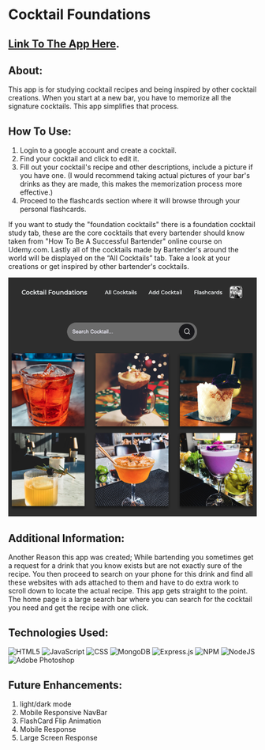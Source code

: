 # Cocktail Foundations

## [Link To The App Here](https://cocktail-foundations.herokuapp.com/cocktails "Cocktail Foundations").

## About:
This app is for studying cocktail recipes and being inspired by other cocktail creations. When you start at a new bar, you have to memorize all the signature cocktails. This app simplifies that process. 

## How To Use:
1. Login to a google account and create a cocktail. 
2. Find your cocktail and click to edit it.
3. Fill out your cocktail's recipe and other descriptions, include a picture if you have one. (I would recommend taking actual pictures of your bar's drinks as they are made, this makes the memorization process more effective.) 
4. Proceed to the flashcards section where it will browse through your personal flashcards. 

If you want to study the "foundation cocktails" there is a foundation cocktail study tab, these are the core cocktails that every bartender should know taken from "How To Be A Successful Bartender" online course on Udemy.com. Lastly all of the cocktails made by Bartender's around the world will be displayed on the “All Cocktails” tab.  Take a look at your creations or get inspired by other bartender's cocktails. 

![alt text](./public/images/assets/rm_01.png)

## Additional Information:
Another Reason this app was created; While bartending you sometimes get a request for a drink that you know exists but are not exactly sure of the recipe. You then proceed to search on your phone for this drink and find all these websites with ads attached to them and have to do extra work to scroll down to locate the actual recipe. This app gets straight to the point. The home page is a large search bar where you can search for the cocktail you need and get the recipe with one click.

## Technologies Used:

![HTML5](https://img.shields.io/badge/html5-%23E34F26.svg?style=for-the-badge&logo=html5&logoColor=white)
![JavaScript](https://img.shields.io/badge/javascript-%23323330.svg?style=for-the-badge&logo=javascript&logoColor=%23F7DF1E)
![CSS](https://img.shields.io/badge/css3-%231572B6.svg?style=for-the-badge&logo=css3&logoColor=white)
![MongoDB](https://img.shields.io/badge/MongoDB-%234ea94b.svg?style=for-the-badge&logo=mongodb&logoColor=white)
![Express.js](https://img.shields.io/badge/express.js-%23404d59.svg?style=for-the-badge&logo=express&logoColor=%2361DAFB)
![NPM](https://img.shields.io/badge/NPM-%23000000.svg?style=for-the-badge&logo=npm&logoColor=white)
![NodeJS](https://img.shields.io/badge/node.js-6DA55F?style=for-the-badge&logo=node.js&logoColor=white)
![Adobe Photoshop](https://img.shields.io/badge/adobe%20photoshop-%2331A8FF.svg?style=for-the-badge&logo=adobe%20photoshop&logoColor=white)

                   
## Future Enhancements:

1. light/dark mode
2. Mobile Responsive NavBar
3. FlashCard Flip Animation
4. Mobile Response
5. Large Screen Response



